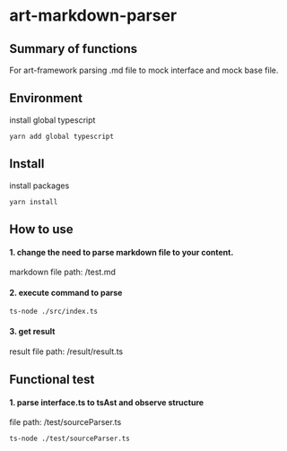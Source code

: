 # art-markdown-parser

## Summary of functions
For art-framework parsing .md file to mock interface and mock base file.

## Environment
install global typescript

```shell
yarn add global typescript
```

## Install
install packages

```shell
yarn install
```

## How to use
#### 1. change the need to parse markdown file to your content.
   markdown file path: /test.md

#### 2. execute command to parse

```shell
ts-node ./src/index.ts
```
#### 3. get result
   result file path: /result/result.ts

## Functional test
#### 1. parse interface.ts to tsAst and observe structure
   file path: /test/sourceParser.ts

```shell
ts-node ./test/sourceParser.ts
```